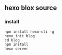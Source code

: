 ##  hexo blox source

### install
```
npm install hexo-cli -g
hexo init blog
cd blog
npm install
hexo server
```
